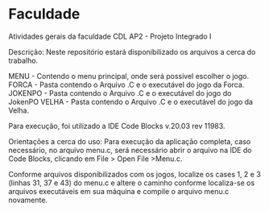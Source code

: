 # Faculdade
Atividades gerais da faculdade CDL
AP2 - Projeto Integrado I

Descrição:
Neste repositório estará disponibilizado os arquivos a cerca do trabalho.

MENU - Contendo o menu principal, onde será possível escolher o jogo.
FORCA - Pasta contendo o Arquivo .C e o executável do jogo da Forca.
JOKENPO - Pasta contendo o Arquivo .C e o executável do jogo do JokenPO
VELHA - Pasta contendo o Arquivo .C e o executável do jogo da Velha.

Para execução, foi utilizado a IDE Code Blocks v.20.03 rev 11983.

Orientações a cerca do uso:
Para execução da aplicação completa, caso necessário, no arquivo menu.c, será necessário abrir o arquivo na IDE do Code Blocks, clicando em File > Open File >Menu.c.

Conforme arquivos disponibilizados com os jogos, localize os cases 1, 2 e 3 (linhas 31, 37 e 43) do menu.c e altere o caminho conforme localiza-se os arquivos executáveis em sua máquina e compile o arquivo menu.c novamente.
